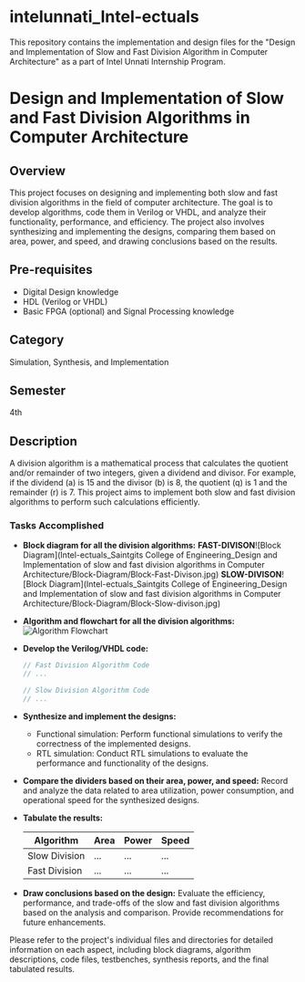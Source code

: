 # intelunnati_Intel-ectuals
This repository contains the implementation and design files for the "Design and Implementation of Slow and Fast Division Algorithm in Computer Architecture"  as a part of Intel Unnati Internship Program. 

# Design and Implementation of Slow and Fast Division Algorithms in Computer Architecture

## Overview
This project focuses on designing and implementing both slow and fast division algorithms in the field of computer architecture. The goal is to develop algorithms, code them in Verilog or VHDL, and analyze their functionality, performance, and efficiency. The project also involves synthesizing and implementing the designs, comparing them based on area, power, and speed, and drawing conclusions based on the results.

## Pre-requisites
- Digital Design knowledge
- HDL (Verilog or VHDL)
- Basic FPGA (optional) and Signal Processing knowledge

## Category
Simulation, Synthesis, and Implementation

## Semester
4th

## Description
A division algorithm is a mathematical process that calculates the quotient and/or remainder of two integers, given a dividend and divisor. For example, if the dividend (a) is 15 and the divisor (b) is 8, the quotient (q) is 1 and the remainder (r) is 7. This project aims to implement both slow and fast division algorithms to perform such calculations efficiently.

### Tasks Accomplished
- **Block diagram for all the division algorithms:** **FAST-DIVISON**![Block Diagram](Intel-ectuals_Saintgits College of Engineering_Design and Implementation of slow and fast division algorithms in Computer Architecture/Block-Diagram/Block-Fast-Divison.jpg) **SLOW-DIVISON**![Block Diagram](Intel-ectuals_Saintgits College of Engineering_Design and Implementation of slow and fast division algorithms in Computer Architecture/Block-Diagram/Block-Slow-divison.jpg)
- **Algorithm and flowchart for all the division algorithms:** ![Algorithm Flowchart](/path/to/algorithm_flowchart.png)
- **Develop the Verilog/VHDL code:**
    ```verilog
    // Fast Division Algorithm Code
    // ...
    ```
    ```verilog
    // Slow Division Algorithm Code
    // ...
    ```
- **Synthesize and implement the designs:**
    - Functional simulation: Perform functional simulations to verify the correctness of the implemented designs.
    - RTL simulation: Conduct RTL simulations to evaluate the performance and functionality of the designs.
- **Compare the dividers based on their area, power, and speed:** Record and analyze the data related to area utilization, power consumption, and operational speed for the synthesized designs.
- **Tabulate the results:**
  
  | Algorithm        | Area   | Power    | Speed    |
  |------------------|--------|----------|----------|
  | Slow Division    | ...    | ...      | ...      |
  | Fast Division    | ...    | ...      | ...      |
  
- **Draw conclusions based on the design:** Evaluate the efficiency, performance, and trade-offs of the slow and fast division algorithms based on the analysis and comparison. Provide recommendations for future enhancements.

Please refer to the project's individual files and directories for detailed information on each aspect, including block diagrams, algorithm descriptions, code files, testbenches, synthesis reports, and the final tabulated results.
